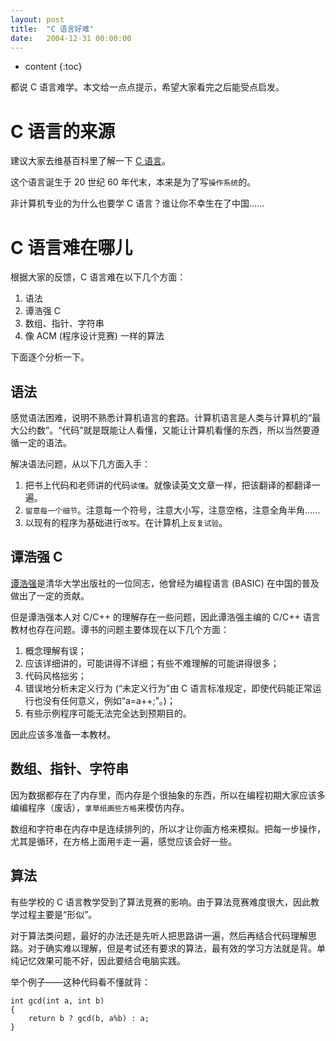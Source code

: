 ```yaml
---
layout: post
title:  "C 语言好难"
date:   2004-12-31 00:00:00
---
```

* content
{:toc}

都说 C 语言难学。本文给一点点提示，希望大家看完之后能受点启发。

# C 语言的来源

建议大家去维基百科里了解一下 [C 语言](https://zh.wikipedia.org/wiki/C%E8%AF%AD%E8%A8%80)。

这个语言诞生于 20 世纪 60 年代末，本来是为了写`操作系统`的。

非计算机专业的为什么也要学 C 语言？谁让你不幸生在了中国……

# C 语言难在哪儿

根据大家的反馈，C 语言难在以下几个方面：

1. 语法
2. 谭浩强 C
3. 数组、指针、字符串
4. 像 ACM (程序设计竞赛) 一样的算法

下面逐个分析一下。

## 语法

感觉语法困难，说明不熟悉计算机语言的套路。计算机语言是人类与计算机的“最大公约数”。“代码”就是既能让人看懂，又能让计算机看懂的东西，所以当然要遵循一定的语法。

解决语法问题，从以下几方面入手：

1. 把书上代码和老师讲的代码`读懂`。就像读英文文章一样，把该翻译的都翻译一遍。
2. `留意每一个细节`。注意每一个符号，注意大小写，注意空格，注意全角半角……
3. 以现有的程序为基础进行`改写`。在计算机上`反复试验`。

## 谭浩强 C

[谭浩强](https://www.baidu.com/s?wd=谭浩强)是清华大学出版社的一位同志，他曾经为编程语言 (BASIC) 在中国的普及做出了一定的贡献。

但是谭浩强本人对 C/C++ 的理解存在一些问题，因此谭浩强主编的 C/C++ 语言教材也存在问题。谭书的问题主要体现在以下几个方面：

1. 概念理解有误；
2. 应该详细讲的，可能讲得不详细；有些不难理解的可能讲得很多；
3. 代码风格拙劣；
4. 错误地分析未定义行为 (“未定义行为”由 C 语言标准规定，即使代码能正常运行也没有任何意义，例如“a=a++;”。)；
5. 有些示例程序可能无法完全达到预期目的。

因此应该多准备一本教材。

## 数组、指针、字符串

因为数据都存在了内存里，而内存是个很抽象的东西，所以在编程初期大家应该多编编程序（废话），`拿草纸画些方格`来模仿内存。

数组和字符串在内存中是连续排列的，所以才让你画方格来模拟。把每一步操作，尤其是循环，在方格上面用`手`走一遍，感觉应该会好一些。

## 算法

有些学校的 C 语言教学受到了算法竞赛的影响。由于算法竞赛难度很大，因此教学过程主要是“形似”。

对于算法类问题，最好的办法还是先听人把思路讲一遍，然后再结合代码理解思路。对于确实难以理解，但是考试还有要求的算法，最有效的学习方法就是背。单纯记忆效果可能不好，因此要结合电脑实践。

举个例子——这种代码看不懂就背：

	int gcd(int a, int b)
	{
	    return b ? gcd(b, a%b) : a;
	}
